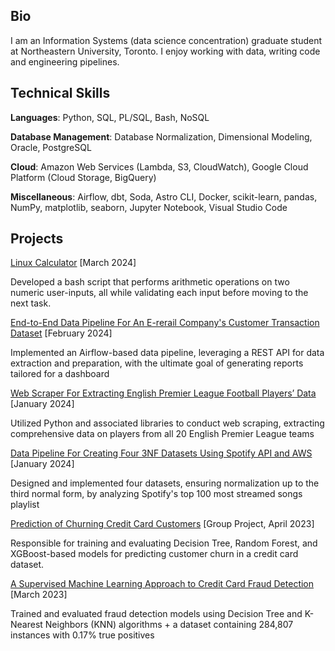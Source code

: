 ## Bio
I am an Information Systems (data science concentration) graduate student at Northeastern University, Toronto. I enjoy working with data, writing code and engineering pipelines. 

## Technical Skills
**Languages**: Python, SQL, PL/SQL, Bash, NoSQL 

**Database Management**: Database Normalization, Dimensional Modeling, Oracle, PostgreSQL

**Cloud**: Amazon Web Services (Lambda, S3, CloudWatch), Google Cloud Platform (Cloud Storage, BigQuery) 

**Miscellaneous**: Airflow, dbt, Soda, Astro CLI, Docker, scikit-learn, pandas, NumPy, matplotlib, seaborn, Jupyter Notebook, Visual Studio Code

## Projects
[Linux Calculator](https://github.com/adedamola26/linux-projects/tree/main/calculator) [March 2024]

Developed a bash script that performs arithmetic operations on two numeric user-inputs, all while validating each input before moving to the next task.

[End-to-End Data Pipeline For An E-rerail Company's Customer Transaction Dataset](https://github.com/adedamola26/data-pipeline-4-online-retail?tab=readme-ov-file#result) [February 2024]

Implemented an Airflow-based data pipeline, leveraging a REST API for data extraction and preparation, with the ultimate goal of generating reports tailored for a dashboard

[Web Scraper For Extracting English Premier League Football Players’ Data](https://github.com/adedamola26/web-scraping-project/blob/main/fbref-scraping.ipynb) [January 2024]

Utilized Python and associated libraries to conduct web scraping, extracting comprehensive data on players from all 20 English Premier League teams

[Data Pipeline For Creating Four 3NF Datasets Using Spotify API and AWS](https://github.com/adedamola26/spotify-api) [January 2024]

Designed and implemented four datasets, ensuring normalization up to the third normal form, by analyzing Spotify's top 100 most streamed songs playlist

[Prediction of Churning Credit Card Customers](https://github.com/adedamola26/prediction-of-churning-customers/blob/main/notebook.ipynb) [Group Project, April 2023]

Responsible for training and evaluating Decision Tree, Random Forest, and XGBoost-based models for predicting customer churn in a credit card dataset.

[A Supervised Machine Learning Approach to Credit Card Fraud Detection](https://github.com/adedamola26/creditCardFraudDetectionSystem/blob/main/creditCardFraud.ipynb) [March 2023]

Trained and evaluated fraud detection models using Decision Tree and K-Nearest Neighbors (KNN) algorithms + a dataset containing 284,807 instances with 0.17% true positives

